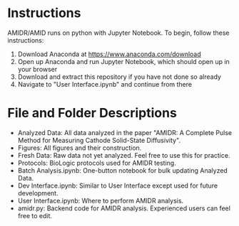# Instructions
AMIDR/AMID runs on python with Jupyter Notebook. To begin, follow these instructions:

1. Download Anaconda at https://www.anaconda.com/download
2. Open up Anaconda and run Jupyter Notebook, which should open up in your browser
3. Download and extract this repository if you have not done so already
4. Navigate to "User Interface.ipynb" and continue from there

# File and Folder Descriptions
- Analyzed Data: All data analyzed in the paper "AMIDR: A Complete Pulse Method for Measuring Cathode Solid-State Diffusivity".
- Figures: All figures and their construction.
- Fresh Data: Raw data not yet analyzed. Feel free to use this for practice.
- Protocols: BioLogic protocols used for AMIDR testing.
- Batch Analysis.ipynb: One-button notebook for bulk updating Analyzed Data.
- Dev Interface.ipynb: Similar to User Interface except used for future development.
- User Interface.ipynb: Where to perform AMIDR analysis.
- amidr.py: Backend code for AMIDR analysis. Experienced users can feel free to edit.
